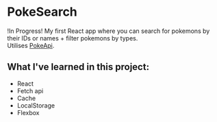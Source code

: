 # PokeSearch

!In Progress! My first React app where you can search for pokemons by their IDs or names + filter pokemons by types.  
Utilises [PokeApi](https://pokeapi.co/).

## What I've learned in this project:
- React
- Fetch api
- Cache
- LocalStorage
- Flexbox
